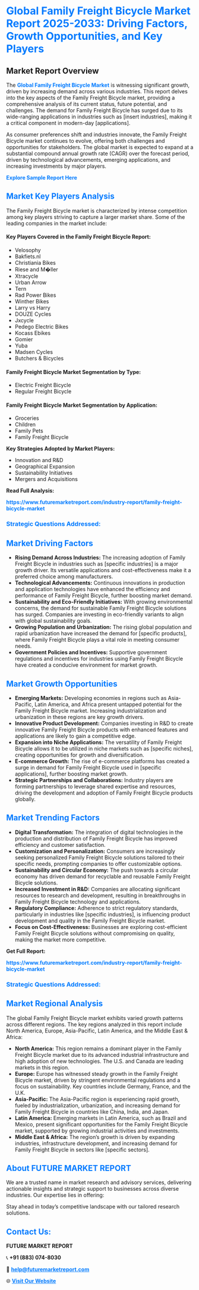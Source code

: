<h1 style="color: #007BFF;">Global Family Freight Bicycle Market Report 2025-2033: Driving Factors, Growth Opportunities, and Key Players</h1>

<section id="overview">
<h2>Market Report Overview</h2>
<p>The <a href="https://www.futuremarketreport.com/industry-report/family-freight-bicycle-market" style="color: #007BFF; text-decoration: none;"><strong>Global Family Freight Bicycle Market</strong></a> is witnessing significant growth, driven by increasing demand across various industries. This report delves into the key aspects of the Family Freight Bicycle market, providing a comprehensive analysis of its current status, future potential, and challenges. The demand for Family Freight Bicycle has surged due to its wide-ranging applications in industries such as [insert industries], making it a critical component in modern-day [applications].</p>
<p>As consumer preferences shift and industries innovate, the Family Freight Bicycle market continues to evolve, offering both challenges and opportunities for stakeholders. The global market is expected to expand at a substantial compound annual growth rate (CAGR) over the forecast period, driven by technological advancements, emerging applications, and increasing investments by major players.</p>
</section>

<section id="overview">
<p><a href="https://www.futuremarketreport.com/request-sample/reportId=126211" style="color: #007BFF; text-decoration: none;"><strong>Explore Sample Report Here</strong></a></p>
</section>

<section id="key-players">
<h2 style="color: #007BFF;">Market Key Players Analysis</h2>
<p>The Family Freight Bicycle market is characterized by intense competition among key players striving to capture a larger market share. Some of the leading companies in the market include:</p>
<h4>Key Players Covered in the Family Freight Bicycle Report:</h4>
<ul><li>Velosophy</li><li>Bakfiets.nl</li><li>Christiania Bikes</li><li>Riese and M�ller</li><li>Xtracycle</li><li>Urban Arrow</li><li>Tern</li><li>Rad Power Bikes</li><li>Winther Bikes</li><li>Larry vs Harry</li><li>DOUZE Cycles</li><li>Jxcycle</li><li>Pedego Electric Bikes</li><li>Kocass Ebikes</li><li>Gomier</li><li>Yuba</li><li>Madsen Cycles</li><li>Butchers &amp; Bicycles</li></ul>
<h4>Family Freight Bicycle Market Segmentation by Type:</h4>
<ul><li>Electric Freight Bicycle</li><li>Regular Freight Bicycle</li></ul>

<h4>Family Freight Bicycle Market Segmentation by Application:</h4>
<ul><li>Groceries</li><li>Children</li><li>Family Pets</li><li>Family Freight Bicycle</li></ul>
<p><strong>Key Strategies Adopted by Market Players:</strong></p>
<ul>
<li>Innovation and R&D</li>
<li>Geographical Expansion</li>
<li>Sustainability Initiatives</li>
<li>Mergers and Acquisitions</li>
</ul>
</section>

<section>
<p><strong>Read Full Analysis: </strong></p><a href="https://www.futuremarketreport.com/industry-report/family-freight-bicycle-market" style="color: #007BFF; text-decoration: none;"><strong>https://www.futuremarketreport.com/industry-report/family-freight-bicycle-market</strong></a>
<h3 style="color: #007BFF;">Strategic Questions Addressed:</h3>
</section>

<section id="driving-factors">
<h2 style="color: #007BFF;">Market Driving Factors</h2>
<ul>
<li><strong>Rising Demand Across Industries:</strong> The increasing adoption of Family Freight Bicycle in industries such as [specific industries] is a major growth driver. Its versatile applications and cost-effectiveness make it a preferred choice among manufacturers.</li>
<li><strong>Technological Advancements:</strong> Continuous innovations in production and application technologies have enhanced the efficiency and performance of Family Freight Bicycle, further boosting market demand.</li>
<li><strong>Sustainability and Eco-Friendly Initiatives:</strong> With growing environmental concerns, the demand for sustainable Family Freight Bicycle solutions has surged. Companies are investing in eco-friendly variants to align with global sustainability goals.</li>
<li><strong>Growing Population and Urbanization:</strong> The rising global population and rapid urbanization have increased the demand for [specific products], where Family Freight Bicycle plays a vital role in meeting consumer needs.</li>
<li><strong>Government Policies and Incentives:</strong> Supportive government regulations and incentives for industries using Family Freight Bicycle have created a conducive environment for market growth.</li>
</ul>
</section>

<section id="growth-opportunities">
<h2 style="color: #007BFF;">Market Growth Opportunities</h2>
<ul>
<li><strong>Emerging Markets:</strong> Developing economies in regions such as Asia-Pacific, Latin America, and Africa present untapped potential for the Family Freight Bicycle market. Increasing industrialization and urbanization in these regions are key growth drivers.</li>
<li><strong>Innovative Product Development:</strong> Companies investing in R&D to create innovative Family Freight Bicycle products with enhanced features and applications are likely to gain a competitive edge.</li>
<li><strong>Expansion into Niche Applications:</strong> The versatility of Family Freight Bicycle allows it to be utilized in niche markets such as [specific niches], creating opportunities for growth and diversification.</li>
<li><strong>E-commerce Growth:</strong> The rise of e-commerce platforms has created a surge in demand for Family Freight Bicycle used in [specific applications], further boosting market growth.</li>
<li><strong>Strategic Partnerships and Collaborations:</strong> Industry players are forming partnerships to leverage shared expertise and resources, driving the development and adoption of Family Freight Bicycle products globally.</li>
</ul>
</section>

<section id="trending-factors">
<h2 style="color: #007BFF;">Market Trending Factors</h2>
<ul>
<li><strong>Digital Transformation:</strong> The integration of digital technologies in the production and distribution of Family Freight Bicycle has improved efficiency and customer satisfaction.</li>
<li><strong>Customization and Personalization:</strong> Consumers are increasingly seeking personalized Family Freight Bicycle solutions tailored to their specific needs, prompting companies to offer customizable options.</li>
<li><strong>Sustainability and Circular Economy:</strong> The push towards a circular economy has driven demand for recyclable and reusable Family Freight Bicycle solutions.</li>
<li><strong>Increased Investment in R&D:</strong> Companies are allocating significant resources to research and development, resulting in breakthroughs in Family Freight Bicycle technology and applications.</li>
<li><strong>Regulatory Compliance:</strong> Adherence to strict regulatory standards, particularly in industries like [specific industries], is influencing product development and quality in the Family Freight Bicycle market.</li>
<li><strong>Focus on Cost-Effectiveness:</strong> Businesses are exploring cost-efficient Family Freight Bicycle solutions without compromising on quality, making the market more competitive.</li>
</ul>
</section>

<section>
<p><strong>Get Full Report: </strong></p><a href="https://www.futuremarketreport.com/industry-report/family-freight-bicycle-market" style="color: #007BFF; text-decoration: none;"><strong>https://www.futuremarketreport.com/industry-report/family-freight-bicycle-market</strong></a>
<h3 style="color: #007BFF;">Strategic Questions Addressed:</h3>
</section>


<section id="regional-analysis">
<h2 style="color: #007BFF;">Market Regional Analysis</h2>
<p>The global Family Freight Bicycle market exhibits varied growth patterns across different regions. The key regions analyzed in this report include North America, Europe, Asia-Pacific, Latin America, and the Middle East & Africa:</p>
<ul>
<li><strong>North America:</strong> This region remains a dominant player in the Family Freight Bicycle market due to its advanced industrial infrastructure and high adoption of new technologies. The U.S. and Canada are leading markets in this region.</li>
<li><strong>Europe:</strong> Europe has witnessed steady growth in the Family Freight Bicycle market, driven by stringent environmental regulations and a focus on sustainability. Key countries include Germany, France, and the U.K.</li>
<li><strong>Asia-Pacific:</strong> The Asia-Pacific region is experiencing rapid growth, fueled by industrialization, urbanization, and increasing demand for Family Freight Bicycle in countries like China, India, and Japan.</li>
<li><strong>Latin America:</strong> Emerging markets in Latin America, such as Brazil and Mexico, present significant opportunities for the Family Freight Bicycle market, supported by growing industrial activities and investments.</li>
<li><strong>Middle East & Africa:</strong> The region’s growth is driven by expanding industries, infrastructure development, and increasing demand for Family Freight Bicycle in sectors like [specific sectors].</li>
</ul>
</section>

<footer>
<h2 style="color: #007BFF;">About FUTURE MARKET REPORT</h2>
<p>We are a trusted name in market research and advisory services, delivering actionable insights and strategic support to businesses across diverse industries. Our expertise lies in offering:</p>

<p>Stay ahead in today’s competitive landscape with our tailored research solutions.</p>

<h2 style="color: #007BFF;">Contact Us:</h2>
<p><strong>FUTURE MARKET REPORT</strong></p>
<p>📞 <strong>+91 (883) 074-8030</strong></p>
<p>📧 <strong><a href="mailto:help@futuremarketreport.com" style="color: #007BFF;">help@futuremarketreport.com</a></strong></p>
<p>🌐 <strong><a href="https://www.futuremarketreport.com/" style="color: #007BFF;">Visit Our Website</a></strong></p>
</footer>